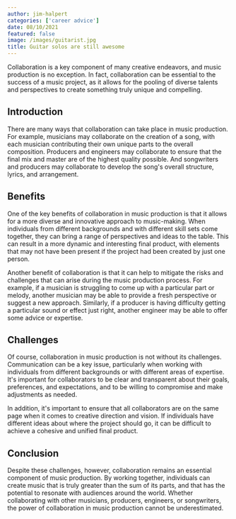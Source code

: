 ```yaml
---
author: jim-halpert
categories: ['career advice']
date: 08/10/2021
featured: false
image: /images/guitarist.jpg
title: Guitar solos are still awesome
---
```


Collaboration is a key component of many creative endeavors, and music
production is no exception. In fact, collaboration can be essential to the
success of a music project, as it allows for the pooling of diverse talents and
perspectives to create something truly unique and compelling.

## Introduction

There are many ways that collaboration can take place in music production. For
example, musicians may collaborate on the creation of a song, with each musician
contributing their own unique parts to the overall composition. Producers and
engineers may collaborate to ensure that the final mix and master are of the
highest quality possible. And songwriters and producers may collaborate to
develop the song's overall structure, lyrics, and arrangement.

## Benefits

One of the key benefits of collaboration in music production is that it allows
for a more diverse and innovative approach to music-making. When individuals
from different backgrounds and with different skill sets come together, they can
bring a range of perspectives and ideas to the table. This can result in a more
dynamic and interesting final product, with elements that may not have been
present if the project had been created by just one person.

Another benefit of collaboration is that it can help to mitigate the risks and
challenges that can arise during the music production process. For example, if a
musician is struggling to come up with a particular part or melody, another
musician may be able to provide a fresh perspective or suggest a new approach.
Similarly, if a producer is having difficulty getting a particular sound or
effect just right, another engineer may be able to offer some advice or
expertise.

## Challenges

Of course, collaboration in music production is not without its challenges.
Communication can be a key issue, particularly when working with individuals
from different backgrounds or with different areas of expertise. It's important
for collaborators to be clear and transparent about their goals, preferences,
and expectations, and to be willing to compromise and make adjustments as
needed.

In addition, it's important to ensure that all collaborators are on the same
page when it comes to creative direction and vision. If individuals have
different ideas about where the project should go, it can be difficult to
achieve a cohesive and unified final product.

## Conclusion

Despite these challenges, however, collaboration remains an essential component
of music production. By working together, individuals can create music that is
truly greater than the sum of its parts, and that has the potential to resonate
with audiences around the world. Whether collaborating with other musicians,
producers, engineers, or songwriters, the power of collaboration in music
production cannot be underestimated.
